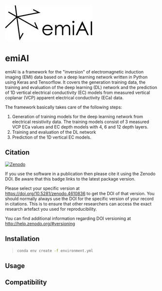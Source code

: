 ![emiAI logo](logo/emiai_medium.png)

# emiAI

emiAI is a framework for the "inversion" of electromagnetic 
induction imaging (EMI) data based on a deep learning network written in Python using
Keras and Tensorflow. It covers the generation training data, the training and evaluation of the deep learning (DL) network and the 
prediction of 1D vertical electrical conductivity (EC) models from measured 
vertical coplanar (VCP) apparent electrical conductivity (ECa) data. 

The framework basically takes care of the following steps:
1. Generation of training models for the deep learning network from electrical
resistivity data. The training models consist of 3 measured VCP ECa values and 
EC depth models with 4, 6 and 12 depth layers.
2. Training and evaluation of the DL network
3. Prediction of the 1D vertical EC models. 


## Citation ##

[![Zenodo](https://zenodo.org/badge/DOI/10.5281/zenodo.4610836.svg)](https://doi.org/10.5281/zenodo.4610836)

If you use the software in a publication then please cite it using the Zenodo
DOI. Be aware that this badge links to the latest package version.

Please select your specific version at https://doi.org/10.5281/zenodo.4610836 to
get the DOI of that version. You should normally always use the DOI for the
specific version of your record in citations. This is to ensure that other
researchers can access the exact research artefact you used for reproducibility.

You can find additional information regarding DOI versioning at
http://help.zenodo.org/#versioning


## Installation
 
> ```bash
> conda env create -f environment.yml
> ```

## Usage

## Compatibility
